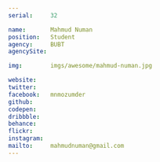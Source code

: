 ```yaml
---
serial:     32

name:       Mahmud Numan
position:   Student
agency:     BUBT
agencySite:

img:        imgs/awesome/mahmud-numan.jpg

website:    
twitter:    
facebook:   mnmozumder
github:     
codepen:    
dribbble:   
behance:    
flickr:     
instagram:  
mailto:     mahmudnuman@gmail.com
---
```

